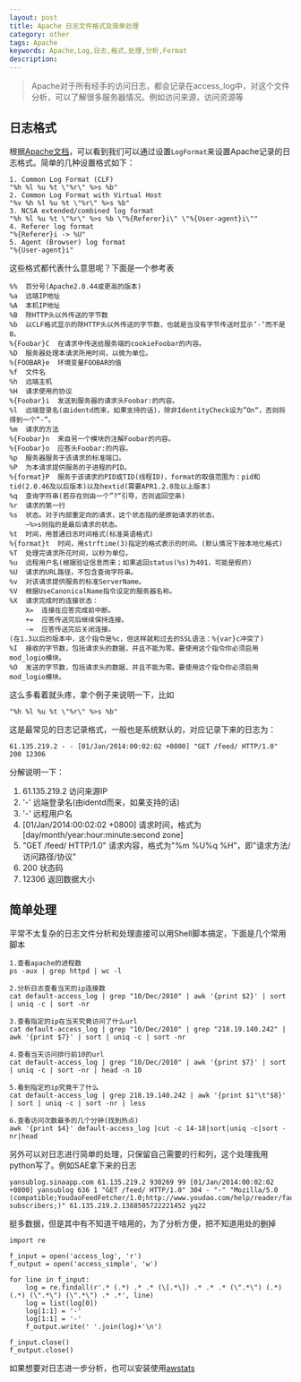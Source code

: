 ```yaml
---
layout: post
title: Apache 日志文件格式及简单处理
category: other
tags: Apache
keywords: Apache,Log,日志,格式,处理,分析,Format
description: 
---
```


> Apache对于所有经手的访问日志，都会记录在access_log中，对这个文件分析，可以了解很多服务器情况。例如访问来源，访问资源等

## 日志格式
根据[Apache文档][1]，可以看到我们可以通过设置`LogFormat`来设置Apache记录的日志格式。简单的几种设置格式如下：

    1. Common Log Format (CLF)
    "%h %l %u %t \"%r\" %>s %b"
    2. Common Log Format with Virtual Host
    "%v %h %l %u %t \"%r\" %>s %b"
    3. NCSA extended/combined log format
    "%h %l %u %t \"%r\" %>s %b \"%{Referer}i\" \"%{User-agent}i\""
    4. Referer log format
    "%{Referer}i -> %U"
    5. Agent (Browser) log format
    "%{User-agent}i"

这些格式都代表什么意思呢？下面是一个参考表

    %%  百分号(Apache2.0.44或更高的版本)
    %a  远端IP地址
    %A  本机IP地址
    %B  除HTTP头以外传送的字节数
    %b  以CLF格式显示的除HTTP头以外传送的字节数，也就是当没有字节传送时显示’-‘而不是0。
    %{Foobar}C  在请求中传送给服务端的cookieFoobar的内容。
    %D  服务器处理本请求所用时间，以微为单位。
    %{FOOBAR}e  环境变量FOOBAR的值
    %f  文件名
    %h  远端主机
    %H  请求使用的协议
    %{Foobar}i  发送到服务器的请求头Foobar:的内容。
    %l  远端登录名(由identd而来，如果支持的话)，除非IdentityCheck设为”On“，否则将得到一个”-”。
    %m  请求的方法
    %{Foobar}n  来自另一个模块的注解Foobar的内容。
    %{Foobar}o  应答头Foobar:的内容。
    %p  服务器服务于该请求的标准端口。
    %P  为本请求提供服务的子进程的PID。
    %{format}P  服务于该请求的PID或TID(线程ID)，format的取值范围为：pid和tid(2.0.46及以后版本)以及hextid(需要APR1.2.0及以上版本)
    %q  查询字符串(若存在则由一个”?“引导，否则返回空串)
    %r  请求的第一行
    %s  状态。对于内部重定向的请求，这个状态指的是原始请求的状态，
        —%>s则指的是最后请求的状态。
    %t  时间，用普通日志时间格式(标准英语格式)
    %{format}t  时间，用strftime(3)指定的格式表示的时间。(默认情况下按本地化格式)
    %T  处理完请求所花时间，以秒为单位。
    %u  远程用户名(根据验证信息而来；如果返回status(%s)为401，可能是假的)
    %U  请求的URL路径，不包含查询字符串。
    %v  对该请求提供服务的标准ServerName。
    %V  根据UseCanonicalName指令设定的服务器名称。
    %X  请求完成时的连接状态：
        X=  连接在应答完成前中断。
        +=  应答传送完后继续保持连接。
        -=  应答传送完后关闭连接。
    (在1.3以后的版本中，这个指令是%c，但这样就和过去的SSL语法：%{var}c冲突了)
    %I  接收的字节数，包括请求头的数据，并且不能为零。要使用这个指令你必须启用mod_logio模块。
    %O  发送的字节数，包括请求头的数据，并且不能为零。要使用这个指令你必须启用mod_logio模块。

这么多看着就头疼，拿个例子来说明一下，比如

    "%h %l %u %t \"%r\" %>s %b"

这是最常见的日志记录格式，一般也是系统默认的，对应记录下来的日志为：

    61.135.219.2 - - [01/Jan/2014:00:02:02 +0800] "GET /feed/ HTTP/1.0" 200 12306

分解说明一下：

1. 61.135.219.2  访问来源IP
2. '-'  远端登录名(由identd而来，如果支持的话)
3. '-'  远程用户名
4. [01/Jan/2014:00:02:02 +0800] 请求时间，格式为[day/month/year:hour:minute:second zone]
5. "GET /feed/ HTTP/1.0" 请求内容，格式为"%m %U%q %H"，即"请求方法/访问路径/协议"
6. 200 状态码
7. 12306 返回数据大小

## 简单处理
平常不太复杂的日志文件分析和处理直接可以用Shell脚本搞定，下面是几个常用脚本

    1.查看apache的进程数
    ps -aux | grep httpd | wc -l

    2.分析日志查看当天的ip连接数
    cat default-access_log | grep "10/Dec/2010" | awk '{print $2}' | sort | uniq -c | sort -nr

    3.查看指定的ip在当天究竟访问了什么url
    cat default-access_log | grep "10/Dec/2010" | grep "218.19.140.242" | awk '{print $7}' | sort | uniq -c | sort -nr

    4.查看当天访问排行前10的url
    cat default-access_log | grep "10/Dec/2010" | awk '{print $7}' | sort | uniq -c | sort -nr | head -n 10

    5.看到指定的ip究竟干了什么
    cat default-access_log | grep 218.19.140.242 | awk '{print $1"\t"$8}' | sort | uniq -c | sort -nr | less

    6.查看访问次数最多的几个分钟(找到热点)
    awk '{print $4}' default-access_log |cut -c 14-18|sort|uniq -c|sort -nr|head

另外可以对日志进行简单的处理，只保留自己需要的行和列，这个处理我用python写了。例如SAE拿下来的日志

    yansublog.sinaapp.com 61.135.219.2 930269 99 [01/Jan/2014:00:02:02 +0800] yansublog 636 1 "GET /feed/ HTTP/1.0" 304 - "-" "Mozilla/5.0 (compatible;YoudaoFeedFetcher/1.0;http://www.youdao.com/help/reader/faq/topic006/;2 subscribers;)" 61.135.219.2.1388505722221452 yq22

挺多数据，但是其中有不知道干啥用的，为了分析方便，把不知道用处的删掉

    import re

    f_input = open('access_log', 'r')
    f_output = open('access_simple', 'w')

    for line in f_input:
        log = re.findall(r'.* (.*) .* .* (\[.*\]) .* .* .* (\".*\") (.*) (.*) (\".*\") (\".*\") .* .*', line)   
        log = list(log[0])
        log[1:1] = '-'
        log[1:1] = '-'
        f_output.write(' '.join(log)+'\n')

    f_input.close()
    f_output.close()


如果想要对日志进一步分析，也可以安装使用[awstats][2]



[1]: http://httpd.apache.org/docs/mod/mod_log_config.html
[2]: http://awstats.sourceforge.net/